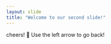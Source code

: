 ```yaml
---
layout: slide
title: "Welcome to our second slide!"
---
```

cheers! :yellow_heart:
Use the left arrow to go back!
